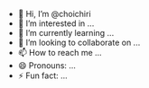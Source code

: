 - 👋 Hi, I’m @choichiri
- 👀 I’m interested in ...
- 🌱 I’m currently learning ...
- 💞️ I’m looking to collaborate on ...
- 📫 How to reach me ...
- 😄 Pronouns: ...
- ⚡ Fun fact: ...

<!---
choichiri/choichiri is a ✨ special ✨ repository because its `README.md` (this file) appears on your GitHub profile.
You can click the Preview link to take a look at your changes.
--->
